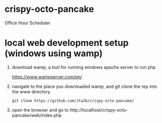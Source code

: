 # crispy-octo-pancake
Office Hour Scheduler







# local web development setup (windows using wamp)
1. download wamp, a tool for running windows apache server to run php

    https://www.wampserver.com/en/


2. navigate to the place you downloaded wamp, and git clone the rep into the www directory.

    ```git clone https://github.com/Jta26/crispy-octo-pancake/```

3. open the browser and go to http://localhost/crispy-octo-pancake/web/index.php